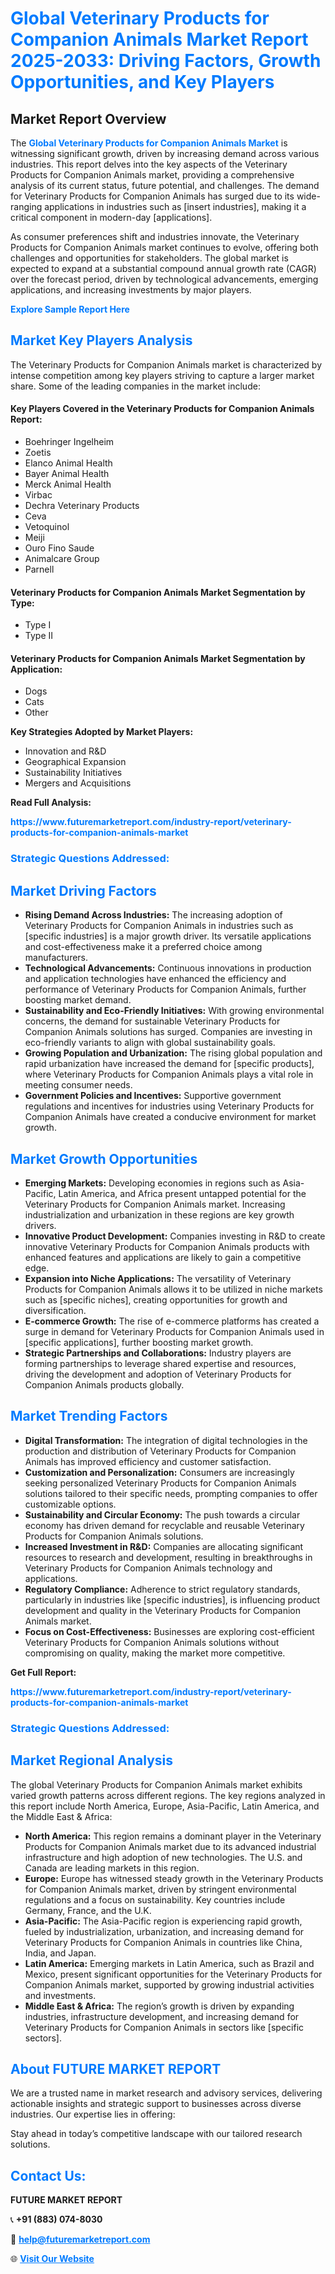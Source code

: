 <h1 style="color: #007BFF;">Global Veterinary Products for Companion Animals Market Report 2025-2033: Driving Factors, Growth Opportunities, and Key Players</h1>

<section id="overview">
<h2>Market Report Overview</h2>
<p>The <a href="https://www.futuremarketreport.com/industry-report/veterinary-products-for-companion-animals-market" style="color: #007BFF; text-decoration: none;"><strong>Global Veterinary Products for Companion Animals Market</strong></a> is witnessing significant growth, driven by increasing demand across various industries. This report delves into the key aspects of the Veterinary Products for Companion Animals market, providing a comprehensive analysis of its current status, future potential, and challenges. The demand for Veterinary Products for Companion Animals has surged due to its wide-ranging applications in industries such as [insert industries], making it a critical component in modern-day [applications].</p>
<p>As consumer preferences shift and industries innovate, the Veterinary Products for Companion Animals market continues to evolve, offering both challenges and opportunities for stakeholders. The global market is expected to expand at a substantial compound annual growth rate (CAGR) over the forecast period, driven by technological advancements, emerging applications, and increasing investments by major players.</p>
</section>

<section id="overview">
<p><a href="https://www.futuremarketreport.com/request-sample/reportId=98017" style="color: #007BFF; text-decoration: none;"><strong>Explore Sample Report Here</strong></a></p>
</section>

<section id="key-players">
<h2 style="color: #007BFF;">Market Key Players Analysis</h2>
<p>The Veterinary Products for Companion Animals market is characterized by intense competition among key players striving to capture a larger market share. Some of the leading companies in the market include:</p>
<h4>Key Players Covered in the Veterinary Products for Companion Animals Report:</h4>
<ul><li>Boehringer Ingelheim</li><li>Zoetis</li><li>Elanco Animal Health</li><li>Bayer Animal Health</li><li>Merck Animal Health</li><li>Virbac</li><li>Dechra Veterinary Products</li><li>Ceva</li><li>Vetoquinol</li><li>Meiji</li><li>Ouro Fino Saude</li><li>Animalcare Group</li><li>Parnell</li></ul>
<h4>Veterinary Products for Companion Animals Market Segmentation by Type:</h4>
<ul><li>Type I</li><li>Type II</li></ul>

<h4>Veterinary Products for Companion Animals Market Segmentation by Application:</h4>
<ul><li>Dogs</li><li>Cats</li><li>Other</li></ul>
<p><strong>Key Strategies Adopted by Market Players:</strong></p>
<ul>
<li>Innovation and R&D</li>
<li>Geographical Expansion</li>
<li>Sustainability Initiatives</li>
<li>Mergers and Acquisitions</li>
</ul>
</section>

<section>
<p><strong>Read Full Analysis: </strong></p><a href="https://www.futuremarketreport.com/industry-report/veterinary-products-for-companion-animals-market" style="color: #007BFF; text-decoration: none;"><strong>https://www.futuremarketreport.com/industry-report/veterinary-products-for-companion-animals-market</strong></a>
<h3 style="color: #007BFF;">Strategic Questions Addressed:</h3>
</section>

<section id="driving-factors">
<h2 style="color: #007BFF;">Market Driving Factors</h2>
<ul>
<li><strong>Rising Demand Across Industries:</strong> The increasing adoption of Veterinary Products for Companion Animals in industries such as [specific industries] is a major growth driver. Its versatile applications and cost-effectiveness make it a preferred choice among manufacturers.</li>
<li><strong>Technological Advancements:</strong> Continuous innovations in production and application technologies have enhanced the efficiency and performance of Veterinary Products for Companion Animals, further boosting market demand.</li>
<li><strong>Sustainability and Eco-Friendly Initiatives:</strong> With growing environmental concerns, the demand for sustainable Veterinary Products for Companion Animals solutions has surged. Companies are investing in eco-friendly variants to align with global sustainability goals.</li>
<li><strong>Growing Population and Urbanization:</strong> The rising global population and rapid urbanization have increased the demand for [specific products], where Veterinary Products for Companion Animals plays a vital role in meeting consumer needs.</li>
<li><strong>Government Policies and Incentives:</strong> Supportive government regulations and incentives for industries using Veterinary Products for Companion Animals have created a conducive environment for market growth.</li>
</ul>
</section>

<section id="growth-opportunities">
<h2 style="color: #007BFF;">Market Growth Opportunities</h2>
<ul>
<li><strong>Emerging Markets:</strong> Developing economies in regions such as Asia-Pacific, Latin America, and Africa present untapped potential for the Veterinary Products for Companion Animals market. Increasing industrialization and urbanization in these regions are key growth drivers.</li>
<li><strong>Innovative Product Development:</strong> Companies investing in R&D to create innovative Veterinary Products for Companion Animals products with enhanced features and applications are likely to gain a competitive edge.</li>
<li><strong>Expansion into Niche Applications:</strong> The versatility of Veterinary Products for Companion Animals allows it to be utilized in niche markets such as [specific niches], creating opportunities for growth and diversification.</li>
<li><strong>E-commerce Growth:</strong> The rise of e-commerce platforms has created a surge in demand for Veterinary Products for Companion Animals used in [specific applications], further boosting market growth.</li>
<li><strong>Strategic Partnerships and Collaborations:</strong> Industry players are forming partnerships to leverage shared expertise and resources, driving the development and adoption of Veterinary Products for Companion Animals products globally.</li>
</ul>
</section>

<section id="trending-factors">
<h2 style="color: #007BFF;">Market Trending Factors</h2>
<ul>
<li><strong>Digital Transformation:</strong> The integration of digital technologies in the production and distribution of Veterinary Products for Companion Animals has improved efficiency and customer satisfaction.</li>
<li><strong>Customization and Personalization:</strong> Consumers are increasingly seeking personalized Veterinary Products for Companion Animals solutions tailored to their specific needs, prompting companies to offer customizable options.</li>
<li><strong>Sustainability and Circular Economy:</strong> The push towards a circular economy has driven demand for recyclable and reusable Veterinary Products for Companion Animals solutions.</li>
<li><strong>Increased Investment in R&D:</strong> Companies are allocating significant resources to research and development, resulting in breakthroughs in Veterinary Products for Companion Animals technology and applications.</li>
<li><strong>Regulatory Compliance:</strong> Adherence to strict regulatory standards, particularly in industries like [specific industries], is influencing product development and quality in the Veterinary Products for Companion Animals market.</li>
<li><strong>Focus on Cost-Effectiveness:</strong> Businesses are exploring cost-efficient Veterinary Products for Companion Animals solutions without compromising on quality, making the market more competitive.</li>
</ul>
</section>

<section>
<p><strong>Get Full Report: </strong></p><a href="https://www.futuremarketreport.com/industry-report/veterinary-products-for-companion-animals-market" style="color: #007BFF; text-decoration: none;"><strong>https://www.futuremarketreport.com/industry-report/veterinary-products-for-companion-animals-market</strong></a>
<h3 style="color: #007BFF;">Strategic Questions Addressed:</h3>
</section>


<section id="regional-analysis">
<h2 style="color: #007BFF;">Market Regional Analysis</h2>
<p>The global Veterinary Products for Companion Animals market exhibits varied growth patterns across different regions. The key regions analyzed in this report include North America, Europe, Asia-Pacific, Latin America, and the Middle East & Africa:</p>
<ul>
<li><strong>North America:</strong> This region remains a dominant player in the Veterinary Products for Companion Animals market due to its advanced industrial infrastructure and high adoption of new technologies. The U.S. and Canada are leading markets in this region.</li>
<li><strong>Europe:</strong> Europe has witnessed steady growth in the Veterinary Products for Companion Animals market, driven by stringent environmental regulations and a focus on sustainability. Key countries include Germany, France, and the U.K.</li>
<li><strong>Asia-Pacific:</strong> The Asia-Pacific region is experiencing rapid growth, fueled by industrialization, urbanization, and increasing demand for Veterinary Products for Companion Animals in countries like China, India, and Japan.</li>
<li><strong>Latin America:</strong> Emerging markets in Latin America, such as Brazil and Mexico, present significant opportunities for the Veterinary Products for Companion Animals market, supported by growing industrial activities and investments.</li>
<li><strong>Middle East & Africa:</strong> The region’s growth is driven by expanding industries, infrastructure development, and increasing demand for Veterinary Products for Companion Animals in sectors like [specific sectors].</li>
</ul>
</section>

<footer>
<h2 style="color: #007BFF;">About FUTURE MARKET REPORT</h2>
<p>We are a trusted name in market research and advisory services, delivering actionable insights and strategic support to businesses across diverse industries. Our expertise lies in offering:</p>

<p>Stay ahead in today’s competitive landscape with our tailored research solutions.</p>

<h2 style="color: #007BFF;">Contact Us:</h2>
<p><strong>FUTURE MARKET REPORT</strong></p>
<p>📞 <strong>+91 (883) 074-8030</strong></p>
<p>📧 <strong><a href="mailto:help@futuremarketreport.com" style="color: #007BFF;">help@futuremarketreport.com</a></strong></p>
<p>🌐 <strong><a href="https://www.futuremarketreport.com/" style="color: #007BFF;">Visit Our Website</a></strong></p>
</footer>